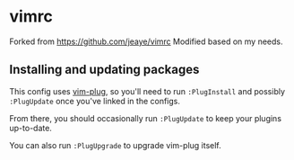 vimrc
===
Forked from https://github.com/jeaye/vimrc
Modified based on my needs.


## Installing and updating packages
This config uses [vim-plug](https://github.com/junegunn/vim-plug), so you'll
need to run `:PlugInstall` and possibly `:PlugUpdate` once you've linked in the
configs.

From there, you should occasionally run `:PlugUpdate` to keep your
plugins up-to-date.

You can also run `:PlugUpgrade` to upgrade vim-plug itself.
